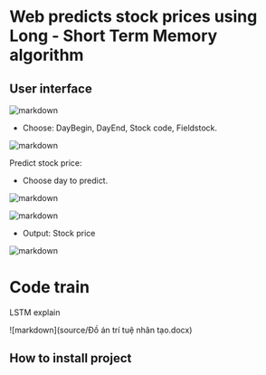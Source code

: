 # Web predicts stock prices using Long - Short Term Memory algorithm

## User interface


![markdown](https://github.com/truongnhon-hutech/github-project-du-doan-gia-co-phieu-LSTM/blob/master/source/1.png)


-	Choose: DayBegin, DayEnd, Stock code, Fieldstock.

![markdown](https://github.com/truongnhon-hutech/github-project-du-doan-gia-co-phieu-LSTM/blob/master/source/2.png)

Predict stock price:
-	Choose day to predict.

![markdown](https://github.com/truongnhon-hutech/github-project-du-doan-gia-co-phieu-LSTM/blob/master/source/4.png)

![markdown](https://github.com/truongnhon-hutech/github-project-du-doan-gia-co-phieu-LSTM/blob/master/source/3.png)

-	Output: Stock price

![markdown](https://github.com/truongnhon-hutech/github-project-du-doan-gia-co-phieu-LSTM/blob/master/source/5.png)

# Code train 

LSTM explain

![markdown](source/Đồ án trí tuệ nhân tạo.docx)

## How to install project
